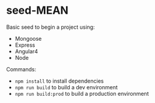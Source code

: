 # seed-MEAN

Basic seed to begin a project using: 

* Mongoose
* Express
* Angular4
* Node



Commands:

* `npm install` to install dependencies
* `npm run build` to build a dev environment
* `npm run build:prod` to build a production environment

